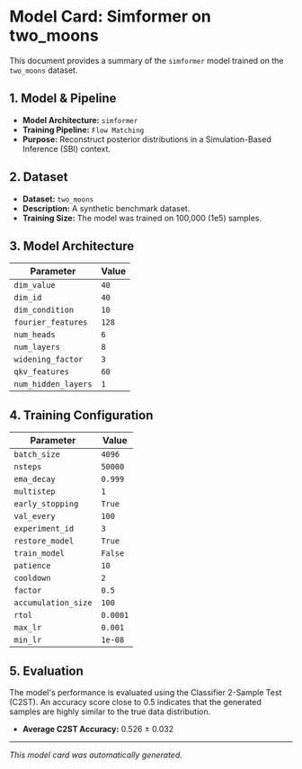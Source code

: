 
# Model Card: Simformer on two_moons

This document provides a summary of the `simformer` model trained on the `two_moons` dataset.

## 1. Model & Pipeline

- **Model Architecture:** `simformer`
- **Training Pipeline:** `Flow Matching`
- **Purpose:** Reconstruct posterior distributions in a Simulation-Based Inference (SBI) context.

## 2. Dataset

- **Dataset:** `two_moons`
- **Description:** A synthetic benchmark dataset.
- **Training Size:** The model was trained on 100,000 (1e5) samples.

## 3. Model Architecture

| Parameter | Value |
|---|---|
| `dim_value` | `40` |
| `dim_id` | `40` |
| `dim_condition` | `10` |
| `fourier_features` | `128` |
| `num_heads` | `6` |
| `num_layers` | `8` |
| `widening_factor` | `3` |
| `qkv_features` | `60` |
| `num_hidden_layers` | `1` |

## 4. Training Configuration

| Parameter | Value |
|---|---|
| `batch_size` | `4096` |
| `nsteps` | `50000` |
| `ema_decay` | `0.999` |
| `multistep` | `1` |
| `early_stopping` | `True` |
| `val_every` | `100` |
| `experiment_id` | `3` |
| `restore_model` | `True` |
| `train_model` | `False` |
| `patience` | `10` |
| `cooldown` | `2` |
| `factor` | `0.5` |
| `accumulation_size` | `100` |
| `rtol` | `0.0001` |
| `max_lr` | `0.001` |
| `min_lr` | `1e-08` |

## 5. Evaluation

The model's performance is evaluated using the Classifier 2-Sample Test (C2ST). An accuracy score close to 0.5 indicates that the generated samples are highly similar to the true data distribution.

- **Average C2ST Accuracy:** 0.526 ± 0.032

---
*This model card was automatically generated.*
